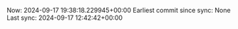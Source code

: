 Now: 2024-09-17 19:38:18.229945+00:00 Earliest commit since sync: None Last sync: 2024-09-17 12:42:42+00:00
